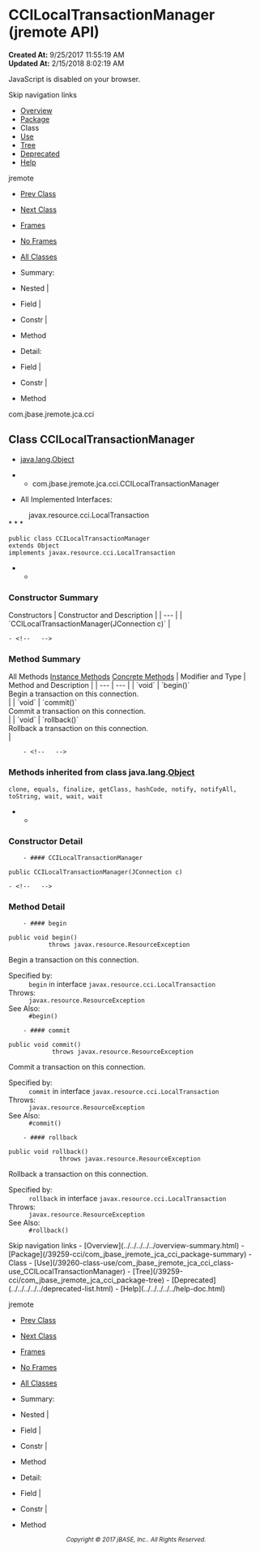 # CCILocalTransactionManager (jremote   API)

**Created At:** 9/25/2017 11:55:19 AM  
**Updated At:** 2/15/2018 8:02:19 AM  

<script type="text/javascript"><!--
    try {
        if (location.href.indexOf('is-external=true') == -1) {
            parent.document.title="CCILocalTransactionManager (jremote   API)";
        }
    }
    catch(err) {
    }
//-->
var methods = {"i0":10,"i1":10,"i2":10};
var tabs = {65535:["t0","All Methods"],2:["t2","Instance Methods"],8:["t4","Concrete Methods"]};
var altColor = "altColor";
var rowColor = "rowColor";
var tableTab = "tableTab";
var activeTableTab = "activeTableTab";</script><noscript><div>JavaScript is disabled on your browser.</div></noscript><!-- ========= START OF TOP NAVBAR ======= -->
<!--   -->
Skip navigation links
<!--   -->
- [Overview](../../../../../overview-summary.html)
- [Package](/39259-cci/com_jbase_jremote_jca_cci_package-summary)
- Class
- [Use](/39260-class-use/com_jbase_jremote_jca_cci_class-use_CCILocalTransactionManager)
- [Tree](/39259-cci/com_jbase_jremote_jca_cci_package-tree)
- [Deprecated](../../../../../deprecated-list.html)
- [Help](../../../../../help-doc.html)


jremote <br>

- [Prev Class](/39259-cci/com_jbase_jremote_jca_cci_CCIJRemoteSubroutineParametersRecord "class in com.jbase.jremote.jca.cci")
- [Next Class](/39259-cci/com_jbase_jremote_jca_cci_DynamicArrayRecord "interface in com.jbase.jremote.jca.cci")


- [Frames](../../../../../index.html?com/jbase/jremote/jca/cci//39259-cci/com_jbase_jremote_jca_cci_CCILocalTransactionManager)
- [No Frames](/39259-cci/com_jbase_jremote_jca_cci_CCILocalTransactionManager)


- [All Classes](../../../../../allclasses-noframe.html)


<script type="text/javascript"><!--
  allClassesLink = document.getElementById("allclasses_navbar_top");
  if(window==top) {
    allClassesLink.style.display = "block";
  }
  else {
    allClassesLink.style.display = "none";
  }
  //--></script>

- Summary:
- Nested |
- Field |
- Constr |
- Method


- Detail:
- Field |
- Constr |
- Method
<!--   -->
<!-- ========= END OF TOP NAVBAR ========= --><!-- ======== START OF CLASS DATA ======== -->
com.jbase.jremote.jca.cci

## Class CCILocalTransactionManager

- [java.lang.Object](http://java.sun.com/j2se/1.5.0/docs/api/java/lang/Object.html?is-external=true "class or interface in java.lang")
- - com.jbase.jremote.jca.cci.CCILocalTransactionManager


- <dl><dt>All Implemented Interfaces:</dt>
<dd>javax.resource.cci.LocalTransaction</dd></dl>
* * *


```
public class CCILocalTransactionManager
extends Object
implements javax.resource.cci.LocalTransaction
```

- <!-- ======== CONSTRUCTOR SUMMARY ======== -->
    - <!--   -->
### Constructor Summary


<caption><span>Constructors</span><span class="tabEnd"> </span></caption>| Constructor and Description |
| --- |
| `CCILocalTransactionManager(JConnection c)`  |

<!-- ========== METHOD SUMMARY =========== -->
    - <!--   -->
### Method Summary


<caption><span id="t0" class="activeTableTab"><span>All Methods</span><span class="tabEnd"> </span></span><span id="t2" class="tableTab"><span><a href="javascript:show(2);">Instance Methods</a></span><span class="tabEnd"> </span></span><span id="t4" class="tableTab"><span><a href="javascript:show(8);">Concrete Methods</a></span><span class="tabEnd"> </span></span></caption>| Modifier and Type | Method and Description |
| --- | --- |
| `void` | `begin()`<br>Begin a transaction on this connection.<br> |
| `void` | `commit()`<br>Commit a transaction on this connection.<br> |
| `void` | `rollback()`<br>Rollback a transaction on this connection.<br> |


        - <!--   -->
### Methods inherited from class java.lang.[Object](http://java.sun.com/j2se/1.5.0/docs/api/java/lang/Object.html?is-external=true "class or interface in java.lang")
`clone, equals, finalize, getClass, hashCode, notify, notifyAll, toString, wait, wait, wait`

- <!-- ========= CONSTRUCTOR DETAIL ======== -->
    - <!--   -->
### Constructor Detail
<!--   -->
        - #### CCILocalTransactionManager

```
public CCILocalTransactionManager(JConnection c)
```

<!-- ============ METHOD DETAIL ========== -->
    - <!--   -->
### Method Detail
<!--   -->
        - #### begin

```
public void begin()
           throws javax.resource.ResourceException
```

Begin a transaction on this connection.
<dl><dt><span class="overrideSpecifyLabel">Specified by:</span></dt>
<dd>
<code>begin</code> in interface <code>javax.resource.cci.LocalTransaction</code>
</dd>
<dt><span class="throwsLabel">Throws:</span></dt>
<dd><code>javax.resource.ResourceException</code></dd>
<dt><span class="seeLabel">See Also:</span></dt>
<dd><code>#begin()</code></dd></dl>

<!--   -->
        - #### commit

```
public void commit()
            throws javax.resource.ResourceException
```

Commit a transaction on this connection.
<dl><dt><span class="overrideSpecifyLabel">Specified by:</span></dt>
<dd>
<code>commit</code> in interface <code>javax.resource.cci.LocalTransaction</code>
</dd>
<dt><span class="throwsLabel">Throws:</span></dt>
<dd><code>javax.resource.ResourceException</code></dd>
<dt><span class="seeLabel">See Also:</span></dt>
<dd><code>#commit()</code></dd></dl>

<!--   -->
        - #### rollback

```
public void rollback()
              throws javax.resource.ResourceException
```

Rollback a transaction on this connection.
<dl><dt><span class="overrideSpecifyLabel">Specified by:</span></dt>
<dd>
<code>rollback</code> in interface <code>javax.resource.cci.LocalTransaction</code>
</dd>
<dt><span class="throwsLabel">Throws:</span></dt>
<dd><code>javax.resource.ResourceException</code></dd>
<dt><span class="seeLabel">See Also:</span></dt>
<dd><code>#rollback()</code></dd></dl>
<!-- ========= END OF CLASS DATA ========= --><!-- ======= START OF BOTTOM NAVBAR ====== -->
<!--   -->
Skip navigation links
<!--   -->
- [Overview](../../../../../overview-summary.html)
- [Package](/39259-cci/com_jbase_jremote_jca_cci_package-summary)
- Class
- [Use](/39260-class-use/com_jbase_jremote_jca_cci_class-use_CCILocalTransactionManager)
- [Tree](/39259-cci/com_jbase_jremote_jca_cci_package-tree)
- [Deprecated](../../../../../deprecated-list.html)
- [Help](../../../../../help-doc.html)


jremote <br>

- [Prev Class](/39259-cci/com_jbase_jremote_jca_cci_CCIJRemoteSubroutineParametersRecord "class in com.jbase.jremote.jca.cci")
- [Next Class](/39259-cci/com_jbase_jremote_jca_cci_DynamicArrayRecord "interface in com.jbase.jremote.jca.cci")


- [Frames](../../../../../index.html?com/jbase/jremote/jca/cci//39259-cci/com_jbase_jremote_jca_cci_CCILocalTransactionManager)
- [No Frames](/39259-cci/com_jbase_jremote_jca_cci_CCILocalTransactionManager)


- [All Classes](../../../../../allclasses-noframe.html)


<script type="text/javascript"><!--
  allClassesLink = document.getElementById("allclasses_navbar_bottom");
  if(window==top) {
    allClassesLink.style.display = "block";
  }
  else {
    allClassesLink.style.display = "none";
  }
  //--></script>

- Summary:
- Nested |
- Field |
- Constr |
- Method


- Detail:
- Field |
- Constr |
- Method
<!--   -->
<!-- ======== END OF BOTTOM NAVBAR ======= -->
<small>			<center>			<i>Copyright © 2017 jBASE, Inc.. All Rights Reserved.</i>		</center></small>
